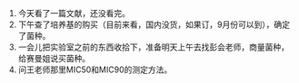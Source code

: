 1. 今天看了一篇文献，还没看完。
2. 下午查了培养基的购买（目前来看，国内没货，如果订，9月份可以到），确定了菌种。
3. 一会儿把实验室之前的东西收拾下，准备明天上午去找彭会老师，商量菌种，给赛曼姐说买菌种。
4. 问王老师那里MIC50和MIC90的测定方法。
